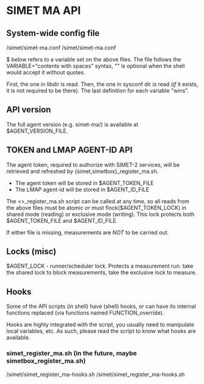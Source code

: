# SIMET MA API

## System-wide config file

  <libdir>/simet/simet-ma.conf
  <sysconf dir>/simet/simet-ma.conf

  $<VARIABLE> below refers to a variable set on the above files.
  The file follows the VARIABLE="contents with spaces" syntax,
  "" is optional when the shell would accept it without quotes.

  First, the one in libdir is read.  Then, the one in sysconf dir
  is read (*if* it exists, it is not required to be there).  The
  last definition for each variable "wins".


## API version

  The full agent version (e.g. simet-ma/<version>) is available
  at $AGENT_VERSION_FILE.


## TOKEN and LMAP AGENT-ID API

  The agent token, required to authorize with SIMET-2 services, will
  be retrieved and refreshed by {simet,simetbox}_register_ma.sh.

  *  The agent token will be stored in $AGENT_TOKEN_FILE
  *  The LMAP agent-id will be stored in $AGENT_ID_FILE

  The <>_register_ma.sh script can be called at any time, so all reads
  from the above files must be atomic *or* must flock($AGENT_TOKEN_LOCK)
  in shared mode (reading) or exclusive mode (writing).  This lock
  protects both $AGENT_TOKEN_FILE and $AGENT_ID_FILE.

  If either file is missing, measurements are *NOT* to be carried out.


## Locks (misc)
  $AGENT_LOCK  -  runner/scheduler lock.  Protects a measurement run.
     take the shared lock to block measurements, take the exclusive
     lock to measure.

## Hooks

  Some of the API scripts (in shell) have (shell) hooks, or can have its
  internal functions replaced (via functions named FUNCTION_override).

  Hooks are highly integrated with the script, you usually need to
  manipulate local variables, etc.  As such, please read the script to
  know what hooks are available.

### simet_register_ma.sh (in the future, maybe simetbox_register_ma.sh)

  <libdir>/simet/simet_register_ma-hooks.sh
  <sysconf dir>/simet/simet_register_ma-hooks.sh

